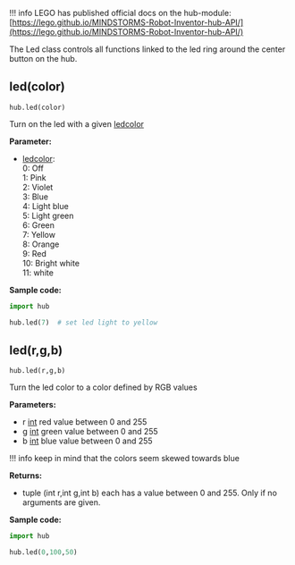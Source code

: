 
!!! info
     LEGO has published official docs on the hub-module: [https://lego.github.io/MINDSTORMS-Robot-Inventor-hub-API/](https://lego.github.io/MINDSTORMS-Robot-Inventor-hub-API/)


The Led class controls all functions linked to the led ring around the center button on the hub.

## led(color)

`hub.led(color)`

Turn on the led with a given [ledcolor](data_types.md#led)

__Parameter:__

*  [ledcolor](data_types.md#led):  
   0: Off  
   1:  Pink           
   2:  Violet             
   3:  Blue           
   4:  Light blue     
   5:  Light green    
   6:  Green          
   7:  Yellow         
   8:  Orange         
   9:  Red             
   10: Bright white   
   11: white          

__Sample code:__

``` python
import hub

hub.led(7)  # set led light to yellow
```

## led(r,g,b)

`hub.led(r,g,b)`

Turn the led color to a color defined by RGB values

__Parameters:__  

*  r [int](data_types.md#int) red value between 0 and 255
*  g [int](data_types.md#int) green value between 0 and 255
*  b [int](data_types.md#int) blue value between 0 and 255

!!! info
      keep in mind that the colors seem skewed towards blue


__Returns:__

* tuple (int r,int g,int b) each has a value between 0 and 255. Only if no arguments are given.

__Sample code:__
``` python
import hub

hub.led(0,100,50)
```


 

